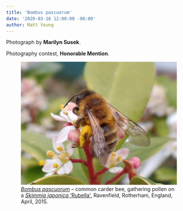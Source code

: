 ```yaml
---
title: 'Bombus pascuorum'
date: '2020-03-16 12:00:00 -06:00'
author: Matt Young
---
```

Photograph by **Marilyn Susek**.

Photography contest, **Honorable Mention**.

<figure>
<img src="/uploads/2020/Susek.Gathering_pollen.jpg" alt="Carder bee"/>
<figcaption><a href="https://www.bumblebeeconservation.org/ginger-yellow-bumblebees/common-carder-bee/"><i>Bombus pascuorum</i></a> &ndash; common carder bee, gathering pollen on a <a href="https://www.gardenersworld.com/plants/skimmia-japonica-rubella/"><i>Skimmia japonica</i> 'Rubella'</a>, Ravenfield, Rotherham, England, April, 2015.
</figcaption>
</figure>
